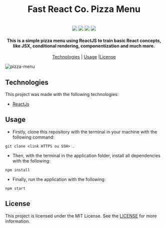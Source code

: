 <h1 align="center">Fast React Co. Pizza Menu</h1>

<p align="center">
  <br>
  <img src="https://img.shields.io/github/issues/Scommegna/pizza-menu">
  <img src="https://img.shields.io/github/forks/Scommegna/pizza-menu">
  <img src="https://img.shields.io/github/stars/Scommegna/pizza-menu">
  <img src="https://img.shields.io/badge/license-MIT-blue">
</p>

<h4 align="center">
  This is a simple pizza menu using ReactJS to train basic React concepts, like JSX, conditional rendering, componentization and much more.
</h4>

<p align="center">
  <a href="#technologies">Technologies</a> | <a href="#usage">Usage</a> |<a href="#license">License</a>
</p>

<img src="https://i.ibb.co/yy0qvFN/pizza-menu.png" alt="pizza-menu" border="0">

## Technologies

This project was made with the following technologies:

- [ReactJs](http://reactjs.org)

## Usage

- Firstly, clone this repository with the terminal in your machine with the following command:

```
git clone <link HTTPS ou SSH> .
```

- Then, with the terminal in the application folder, install all dependencies with the following:

```
npm install
```

- Finally, run the application with the following:

```
npm start
```

## License

This project is licensed under the MIT License. See the [LICENSE](http://opensource.org/licenses/MIT) for more information.
